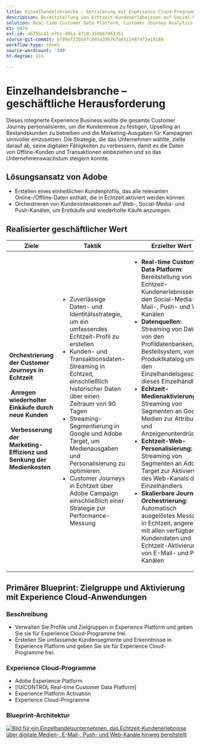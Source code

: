 ```yaml
---
title: Einzelhandelsbranche – Aktivierung mit Experience Cloud-Programmen
description: Bereitstellung von Echtzeit-Kundenerlebnissen auf Social-Media-, E-Mail-, Push- und Web-Kanälen.
solution: Real-time Customer Data Platform, Customer Journey Analytics, Journey Orchestration, Campaign, Analytics, Target
kt: 9474
exl-id: a675bc81-e76c-491a-8718-359867d63351
source-git-commit: bf99ef23bb07c845a396767a65114874f3a18180
workflow-type: tm+mt
source-wordcount: '349'
ht-degree: 91%

---
```


# Einzelhandelsbranche – geschäftliche Herausforderung

Dieses integrierte Experience Business wollte die gesamte Customer Journey personalisieren, um die Kundentreue zu festigen, Upselling an Bestandskunden zu betreiben und die Marketing-Ausgaben für Kampagnen sinnvoller einzusetzen. Die Strategie, die das Unternehmen wählte, zielte darauf ab, seine digitalen Fähigkeiten zu verbessern, damit es die Daten von Offline-Kunden und Transaktionen einbeziehen und so das Unternehmenswachstum steigern konnte.

## Lösungsansatz von Adobe

* Erstellen eines einheitlichen Kundenprofils, das alle relevanten Online-/Offline-Daten enthält, die in Echtzeit aktiviert werden können
* Orchestrieren von Kundeninteraktionen auf Web-, Social-Media- und Push-Kanälen, um Erstkäufe und wiederholte Käufe anzuregen.

## Realisierter geschäftlicher Wert

| Ziele | Taktik | Erzielter Wert |
|---|---|---|
| **Orchestrierung der Customer Journeys in Echtzeit **<br></br>** Anregen wiederholter Einkäufe durch neue Kunden **<br></br>** Verbesserung der Marketing-Effizienz und Senkung der Medienkosten**</ul> | <ul><li>Zuverlässige Daten- und Identitätsstrategie, um ein umfassendes Echtzeit-Profil zu erstellen</li><li>Kunden- und Transaktionsdaten-Streaming in Echtzeit, einschließlich historischer Daten über einen Zeitraum von 90 Tagen</li><li>Streaming-Segmentierung in Google und Adobe Target, um Medienausgaben und Personalisierung zu optimieren.</li><li>Customer Journeys in Echtzeit über Adobe Campaign einschließlich einer Strategie zur Performance-Messung</li></ul> | <ul><li><strong>Real-time Customer Data Platform:</strong> Bereitstellung von Echtzeit-Kundenerlebnissen auf den Social-Media-, E-Mail-, Push- und Web-Kanälen</li><li><strong>Datenquellen:</strong> Streaming von Daten von den Profildatenbanken, vom Bestellsystem, vom Produktkatalog und von den Einzelhandelsgeschäften dieses Einzelhändlers</li><li><strong>Echtzeit-Medienaktivierung:</strong> Streaming von Segmenten an Google-Medien zur Attribution und Anzeigenunterdrückung</li><li><strong>Echtzeit-Web-Personalisierung:</strong> Streaming von Segmenten an Adobe Target zur Aktivierung des Web-Kanals des Einzelhändlers</li><li><strong>Skalierbare Journey-Orchestrierung:</strong> Automatisch ausgelöstes Messaging in Echtzeit, angereichert mit allen verfügbaren Kundendaten und Echtzeit-Aktivierung von E-Mail- und Push-Kanälen</li></ul> |

## Primärer Blueprint: Zielgruppe und Aktivierung mit Experience Cloud-Anwendungen

### Beschreibung

<ul><li>Verwalten Sie Profile und Zielgruppen in Experience Platform und geben Sie sie für Experience Cloud-Programme frei.</li><li>Erstellen Sie umfassende Kundensegmente und Erkenntnisse in Experience Platform und geben Sie sie für Experience Cloud-Programme frei.</li></ul>

### Experience Cloud-Programme

<ul><li>Adobe Experience Platform</li><li>[!UICONTROL Real-time Customer Data Platform]</li><li>Experience Platform Activation</li><li>Experience Cloud-Programme</li></ul>

### Blueprint-Architektur

<a href="https://experienceleague.adobe.com/docs/blueprints-learn/architecture/audience-activation/platform-and-applications.html?lang=de"><img alt="Bild für ein Einzelhandelsunternehmen, das Echtzeit-Kundenerlebnisse über digitale Medien-, E-Mail-, Push- und Web-Kanäle hinweg bereitstellt" src="https://experienceleague.adobe.com/docs/blueprints-learn/assets/aep+apps_vertical.svg?lang=en" class="modal-image" /></a>
